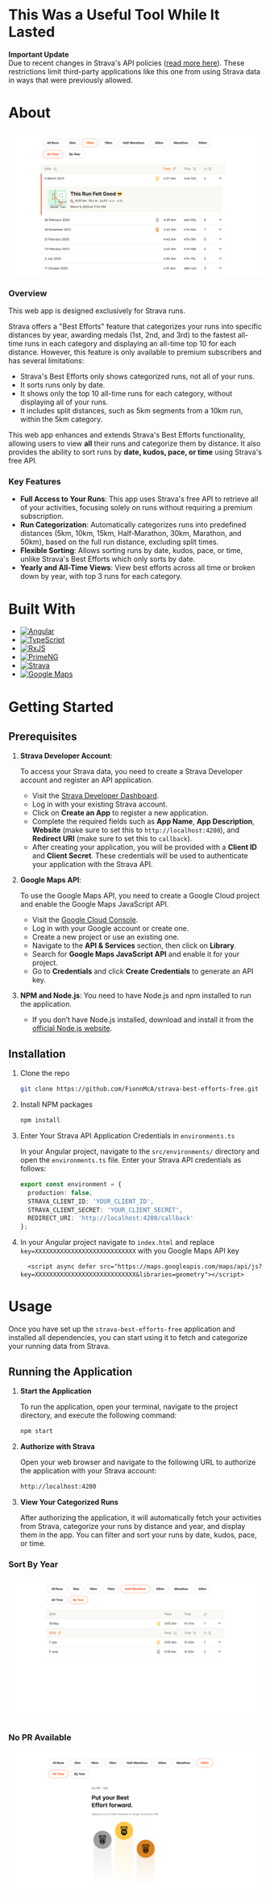 # This Was a Useful Tool While It Lasted

**Important Update**  
Due to recent changes in Strava's API policies ([read more here](https://www.theverge.com/2024/11/22/24303124/strava-fitness-data-wearables)). These restrictions limit third-party applications like this one from using Strava data in ways that were previously allowed.

# About

![General Results](/project-screenshots/Screenshot1.png)

### Overview

This web app is designed exclusively for Strava runs.

Strava offers a "Best Efforts" feature that categorizes your runs into specific distances by year, awarding medals (1st, 2nd, and 3rd) to the fastest all-time runs in each category and displaying an all-time top 10 for each distance. However, this feature is only available to premium subscribers and has several limitations:

- Strava's Best Efforts only shows categorized runs, not all of your runs.
- It sorts runs only by date.
- It shows only the top 10 all-time runs for each category, without displaying all of your runs.
- It includes split distances, such as 5km segments from a 10km run, within the 5km category.

This web app enhances and extends Strava's Best Efforts functionality, allowing users to view **all** their runs and categorize them by distance. It also provides the ability to sort runs by **date, kudos, pace, or time** using Strava's free API.

### Key Features

- **Full Access to Your Runs**: This app uses Strava's free API to retrieve all of your activities, focusing solely on runs without requiring a premium subscription.
- **Run Categorization**: Automatically categorizes runs into predefined distances (5km, 10km, 15km, Half-Marathon, 30km, Marathon, and 50km), based on the full run distance, excluding split times.
- **Flexible Sorting**: Allows sorting runs by date, kudos, pace, or time, unlike Strava's Best Efforts which only sorts by date.
- **Yearly and All-Time Views**: View best efforts across all time or broken down by year, with top 3 runs for each category.

# Built With

* [![Angular][Angular]][Angular-url]
* [![TypeScript][TypeScript]][TypeScript-url]
* [![RxJS][RxJS]][RxJS-url]
* [![PrimeNG][PrimeNG]][PrimeNG-url]
* [![Strava][Strava]][Strava-url]
* [![Google Maps][GoogleMaps]][GoogleMaps-url]

# Getting Started
## Prerequisites


1. **Strava Developer Account**:

   To access your Strava data, you need to create a Strava Developer account and register an API application.
    -  Visit the [Strava Developer Dashboard](https://developers.strava.com/).
    - Log in with your existing Strava account.
    - Click on **Create an App** to register a new application.
    - Complete the required fields such as **App Name**, **App Description**, **Website** (make sure to set this to `http://localhost:4200`), and **Redirect URI** (make sure to set this to `callback`).
    - After creating your application, you will be provided with a **Client ID** and **Client Secret**. These credentials will be used to authenticate your application with the Strava API.
    
3. **Google Maps API**:

    To use the Google Maps API, you need to create a Google Cloud project and enable the Google Maps JavaScript API.
    - Visit the [Google Cloud Console](https://console.cloud.google.com/).
    - Log in with your Google account or create one.
    - Create a new project or use an existing one.
    - Navigate to the **API & Services** section, then click on **Library**.
    - Search for **Google Maps JavaScript API** and enable it for your project.
    - Go to **Credentials** and click **Create Credentials** to generate an API key.

5. **NPM and Node.js**: You need to have Node.js and npm installed to run the application.

   - If you don’t have Node.js installed, download and install it from the [official Node.js website](https://nodejs.org/).

## Installation

1. Clone the repo
   ```sh
   git clone https://github.com/FionnMcA/strava-best-efforts-free.git
   ```
2. Install NPM packages
   ```sh
   npm install
   ```
3. Enter Your Strava API Application Credentials in `environments.ts`

   In your Angular project, navigate to the `src/environments/` directory and open the `environments.ts` file. Enter your Strava API credentials as follows:

   ```typescript
   export const environment = {
     production: false,
     STRAVA_CLIENT_ID: 'YOUR_CLIENT_ID',
     STRAVA_CLIENT_SECRET: 'YOUR_CLIENT_SECRET',
     REDIRECT_URI: 'http://localhost:4200/callback'
   };

4. In your Angular project navigate to `index.html` and replace `key=XXXXXXXXXXXXXXXXXXXXXXXXXXXX` with you Google Maps API key
    ```
      <script async defer src="https://maps.googleapis.com/maps/api/js?key=XXXXXXXXXXXXXXXXXXXXXXXXXXXX&libraries=geometry"></script>
    ```

# Usage

Once you have set up the `strava-best-efforts-free` application and installed all dependencies, you can start using it to fetch and categorize your running data from Strava.

## Running the Application

1. **Start the Application**

   To run the application, open your terminal, navigate to the project directory, and execute the following command:
   ```sh
   npm start
   ```
2. **Authorize with Strava**

   Open your web browser and navigate to the following URL to authorize the application with your Strava account:
   ```sh
   http://localhost:4200
   ```
3. **View Your Categorized Runs**

   After authorizing the application, it will automatically fetch your activities from Strava, categorize your runs by distance and year, and display them in the app. You can filter and sort your runs by date, kudos, pace, or time.

### Sort By Year
![Sort By Year](/project-screenshots/Screenshot2.png) 
### No PR Available
![No PR](/project-screenshots/Screenshot3.png)

[Angular]: https://img.shields.io/badge/Angular-DD0031?style=for-the-badge&logo=angular&logoColor=white
[Angular-url]: https://angular.io/

[TypeScript]: https://img.shields.io/badge/TypeScript-007ACC?style=for-the-badge&logo=typescript&logoColor=white
[TypeScript-url]: https://www.typescriptlang.org/

[RxJS]: https://img.shields.io/badge/RxJS-B7178C?style=for-the-badge&logo=reactivex&logoColor=white
[RxJS-url]: https://rxjs.dev/

[Strava]: https://img.shields.io/badge/Strava-FC4C02?style=for-the-badge&logo=strava&logoColor=white
[Strava-url]: https://developers.strava.com/

[GoogleMaps]: https://img.shields.io/badge/Google%20Maps-4285F4?style=for-the-badge&logo=googlemaps&logoColor=white
[GoogleMaps-url]: https://developers.google.com/maps

[PrimeNG]: https://img.shields.io/badge/PrimeNG-3C85D5?style=for-the-badge&logo=primeng&logoColor=white
[PrimeNG-url]: https://primeng.org/installation

